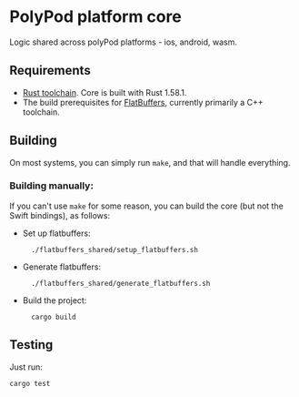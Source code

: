 # PolyPod platform core

Logic shared across polyPod platforms - ios, android, wasm.

## Requirements

-   [Rust toolchain](https://www.rust-lang.org/tools/install). Core is built with Rust 1.58.1.
-   The build prerequisites for [FlatBuffers](https://github.com/google/flatbuffers), currently primarily a C++ toolchain.

## Building

On most systems, you can simply run `make`, and that will handle everything.

### Building manually:

If you can't use `make` for some reason, you can build the core (but not the
Swift bindings), as follows:

- Set up flatbuffers:

        ./flatbuffers_shared/setup_flatbuffers.sh

- Generate flatbuffers:

        ./flatbuffers_shared/generate_flatbuffers.sh

- Build the project:

        cargo build

## Testing

Just run:

    cargo test
